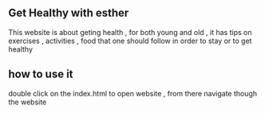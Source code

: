 ## Get Healthy with esther
This website is about geting health , for both young and old , it has tips on exercises , activities , food that one should follow in order to stay or to get healthy
## how to use it 
double click on the index.html to open website , from there navigate though the website
